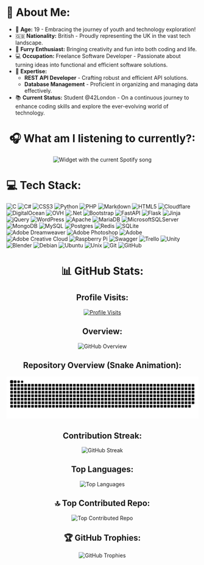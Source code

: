 <div>
<h1>💫 About Me:</h1>
<ul>
  <li>🎉 <strong>Age:</strong> 19 - Embracing the journey of youth and technology exploration!</li>
  <li>🇬🇧 <strong>Nationality:</strong> British - Proudly representing the UK in the vast tech landscape.</li>
  <li>🐾 <strong>Furry Enthusiast:</strong> Bringing creativity and fun into both coding and life.</li>
  <li>💻 <strong>Occupation:</strong> Freelance Software Developer - Passionate about turning ideas into functional and efficient software solutions.</li>
  <li>🚀 <strong>Expertise:</strong>
    <ul>
      <li><strong>REST API Developer</strong> - Crafting robust and efficient API solutions.</li>
      <li><strong>Database Management</strong> - Proficient in organizing and managing data effectively.</li>
    </ul>
  </li>
  <li>📚 <strong>Current Status:</strong> Student @42London - On a continuous journey to enhance coding skills and explore the ever-evolving world of technology.</li>
</ul>
</div>


<div align="center">
  <h1>🎧 What am I listening to currently?:</h1>
  <img src="https://spotify.wolfieog.xyz/?theme=dark&scan=true&rainbow=false" alt="Widget with the current Spotify song" />
</div>

# 💻 Tech Stack:

![C](https://img.shields.io/badge/c-%2300599C.svg?style=for-the-badge&logo=c&logoColor=white) ![C#](https://img.shields.io/badge/c%23-%23239120.svg?style=for-the-badge&logo=csharp&logoColor=white) ![CSS3](https://img.shields.io/badge/css3-%231572B6.svg?style=for-the-badge&logo=css3&logoColor=white) ![Python](https://img.shields.io/badge/python-3670A0?style=for-the-badge&logo=python&logoColor=ffdd54) ![PHP](https://img.shields.io/badge/php-%23777BB4.svg?style=for-the-badge&logo=php&logoColor=white) ![Markdown](https://img.shields.io/badge/markdown-%23000000.svg?style=for-the-badge&logo=markdown&logoColor=white) ![HTML5](https://img.shields.io/badge/html5-%23E34F26.svg?style=for-the-badge&logo=html5&logoColor=white) ![Cloudflare](https://img.shields.io/badge/Cloudflare-F38020?style=for-the-badge&logo=Cloudflare&logoColor=white) ![DigitalOcean](https://img.shields.io/badge/DigitalOcean-%230167ff.svg?style=for-the-badge&logo=digitalOcean&logoColor=white) ![OVH](https://img.shields.io/badge/ovh-%23123F6D.svg?style=for-the-badge&logo=ovh&logoColor=#123F6D) ![.Net](https://img.shields.io/badge/.NET-5C2D91?style=for-the-badge&logo=.net&logoColor=white) ![Bootstrap](https://img.shields.io/badge/bootstrap-%238511FA.svg?style=for-the-badge&logo=bootstrap&logoColor=white) ![FastAPI](https://img.shields.io/badge/FastAPI-005571?style=for-the-badge&logo=fastapi) ![Flask](https://img.shields.io/badge/flask-%23000.svg?style=for-the-badge&logo=flask&logoColor=white) ![Jinja](https://img.shields.io/badge/jinja-white.svg?style=for-the-badge&logo=jinja&logoColor=black) ![jQuery](https://img.shields.io/badge/jquery-%230769AD.svg?style=for-the-badge&logo=jquery&logoColor=white) ![WordPress](https://img.shields.io/badge/WordPress-%23117AC9.svg?style=for-the-badge&logo=WordPress&logoColor=white) ![Apache](https://img.shields.io/badge/apache-%23D42029.svg?style=for-the-badge&logo=apache&logoColor=white) ![MariaDB](https://img.shields.io/badge/MariaDB-003545?style=for-the-badge&logo=mariadb&logoColor=white) ![MicrosoftSQLServer](https://img.shields.io/badge/Microsoft%20SQL%20Server-CC2927?style=for-the-badge&logo=microsoft%20sql%20server&logoColor=white) ![MongoDB](https://img.shields.io/badge/MongoDB-%234ea94b.svg?style=for-the-badge&logo=mongodb&logoColor=white) ![MySQL](https://img.shields.io/badge/mysql-%2300000f.svg?style=for-the-badge&logo=mysql&logoColor=white) ![Postgres](https://img.shields.io/badge/postgres-%23316192.svg?style=for-the-badge&logo=postgresql&logoColor=white) ![Redis](https://img.shields.io/badge/redis-%23DD0031.svg?style=for-the-badge&logo=redis&logoColor=white) ![SQLite](https://img.shields.io/badge/sqlite-%2307405e.svg?style=for-the-badge&logo=sqlite&logoColor=white) ![Adobe Dreamweaver](https://img.shields.io/badge/Adobe%20Dreamweaver-FF61F6.svg?style=for-the-badge&logo=Adobe%20Dreamweaver&logoColor=white) ![Adobe Photoshop](https://img.shields.io/badge/adobe%20photoshop-%2331A8FF.svg?style=for-the-badge&logo=adobe%20photoshop&logoColor=white) ![Adobe](https://img.shields.io/badge/adobe-%23FF0000.svg?style=for-the-badge&logo=adobe&logoColor=white) ![Adobe Creative Cloud](https://img.shields.io/badge/Adobe%20Creative%20Cloud-DA1F26.svg?style=for-the-badge&logo=Adobe%20Creative%20Cloud&logoColor=white) ![Raspberry Pi](https://img.shields.io/badge/-RaspberryPi-C51A4A?style=for-the-badge&logo=Raspberry-Pi) ![Swagger](https://img.shields.io/badge/-Swagger-%23Clojure?style=for-the-badge&logo=swagger&logoColor=white) ![Trello](https://img.shields.io/badge/Trello-%23026AA7.svg?style=for-the-badge&logo=Trello&logoColor=white) ![Unity](https://img.shields.io/badge/Unity-%23000000.svg?style=for-the-badge&logo=unity&logoColor=white) ![Blender](https://img.shields.io/badge/Blender-%23F5792A.svg?style=for-the-badge&logo=blender&logoColor=white) ![Debian](https://img.shields.io/badge/Debian-A81D33?style=for-the-badge&logo=debian&logoColor=white) ![Ubuntu](https://img.shields.io/badge/Ubuntu-E95420?style=for-the-badge&logo=ubuntu&logoColor=white) ![Unix](https://img.shields.io/badge/Unix-%23505151.svg?style=for-the-badge&logo=unix&logoColor=white) ![Git](https://img.shields.io/badge/Git-F05032?style=for-the-badge&logo=git&logoColor=white) ![GitHub](https://img.shields.io/badge/GitHub-181717?style=for-the-badge&logo=github&logoColor=white)

<div align="center">
  <h1>📊 GitHub Stats:</h1>

  <h2>Profile Visits:</h2>
  <a href="https://github.com/WOLFIE-OG">
    <img src="https://komarev.com/ghpvc/?username=wolfie-og&label=Profile%20views&color=0e75b6&style=for-the-badge" alt="Profile Visits" />
  </a>

  <h2>Overview:</h2>
  <img src="https://github-readme-stats.vercel.app/api?username=WOLFIE-OG&theme=dark&hide_border=false&include_all_commits=true&count_private=true" alt="GitHub Overview" />

  <h2>Repository Overview (Snake Animation):</h2>
  <img src="https://raw.githubusercontent.com/WOLFIE-OG/WOLFIE-OG/output/snake.svg" alt="Snake Animation" />

  <h2>Contribution Streak:</h2>
  <img src="https://github-readme-streak-stats.herokuapp.com?user=WOLFIE-OG&theme=dark&border_radius=5&date_format=M%20j%5B%2C%20Y%5D&fire=04B0EB&ring=1767EB&currStreakLabel=2AD6EB" alt="GitHub Streak" />

  <h2>Top Languages:</h2>
  <img src="https://github-readme-stats.vercel.app/api/top-langs/?username=WOLFIE-OG&theme=dark&hide_border=false&include_all_commits=true&count_private=true" alt="Top Languages" />

  <h2>🔝 Top Contributed Repo:</h2>
  <img src="https://github-contributor-stats.vercel.app/api?username=WOLFIE-OG&limit=5&theme=dark" alt="Top Contributed Repo" />

  <h2>🏆 GitHub Trophies:</h2>
  <img src="https://github-profile-trophy.vercel.app/?username=WOLFIE-OG&theme=darkhub" alt="GitHub Trophies" />

</div>
